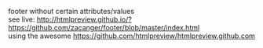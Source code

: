 footer without certain attributes/values  
see live: <http://htmlpreview.github.io/?https://github.com/zacanger/footer/blob/master/index.html>  
using the awesome <https://github.com/htmlpreview/htmlpreview.github.com>  
